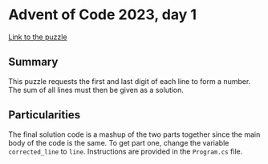 # Advent of Code 2023, day 1

[Link to the puzzle](https://adventofcode.com/2023/day/1)

## Summary
This puzzle requests the first and last digit of each line to form a number. The sum of all lines must then be given as a solution.

## Particularities
The final solution code is a mashup of the two parts together since the main body of the code is the same. To get part one, change the variable `corrected_line` to `line`. Instructions are provided in the `Program.cs` file.